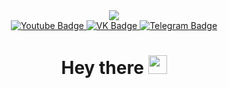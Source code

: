 <div id="header" align="center">
     <img src="https://media.giphy.com/media/zhYSVCirREeIZtONCI/giphy.gif">
</div>

<div id="badges" align="center">
     <a href="edward_vedmich@mail.ru">
          <img src="https://img.shields.io/badge/mail.ru-blue?style=for-the-badge&logo=Mail.ru&logoColor=orange" alt="Youtube Badge">
     </a>
     <a href="https://vk.com/ed.vedmich">
          <img src="https://img.shields.io/badge/ВКонтакте-blue?style=for-the-badge&logo=VK&logoColor=white" alt="VK Badge">
     </a>
     <a href="https://t.me/edward_vedmich">
          <img src="https://img.shields.io/badge/Telegram-2CA5E0?style=for-the-badge&logo=Telegram&logoColor=white" alt="Telegram Badge">
     </a>
</div>

<div id="badges" align="center">
<img src="https://komarev.com/ghpvc/?username=EdVedmich&style=flat-square&color=blue" alt=""/>
<h1>
  Hey there
  <img src="https://media.giphy.com/media/hvRJCLFzcasrR4ia7z/giphy.gif" width="30px"/>
</h1>
</div>
